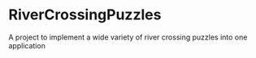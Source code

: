 # RiverCrossingPuzzles
A project to implement a wide variety of river crossing puzzles into one application
